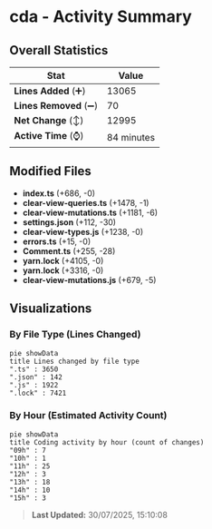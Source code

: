 # cda - Activity Summary 

## Overall Statistics

| Stat                   | Value                                                             |
| ---------------------- | ----------------------------------------------------------------- |
| **Lines Added** (➕)   | 13065                                          |
| **Lines Removed** (➖) | 70                                        |
| **Net Change** (↕)    | 12995                |
| **Active Time** (⌚)   | 84 minutes |


## Modified Files
- **index.ts** (+686, -0)
- **clear-view-queries.ts** (+1478, -1)
- **clear-view-mutations.ts** (+1181, -6)
- **settings.json** (+112, -30)
- **clear-view-types.js** (+1238, -0)
- **errors.ts** (+15, -0)
- **Comment.ts** (+255, -28)
- **yarn.lock** (+4105, -0)
- **yarn.lock** (+3316, -0)
- **clear-view-mutations.js** (+679, -5)

## Visualizations

### By File Type (Lines Changed)

```mermaid
pie showData
title Lines changed by file type
".ts" : 3650
".json" : 142
".js" : 1922
".lock" : 7421
```

### By Hour (Estimated Activity Count)

```mermaid
pie showData
title Coding activity by hour (count of changes)
"09h" : 7
"10h" : 1
"11h" : 25
"12h" : 3
"13h" : 18
"14h" : 10
"15h" : 3
```


> **Last Updated:** 30/07/2025, 15:10:08